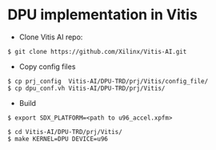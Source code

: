 # DPU implementation in Vitis

- Clone Vitis AI repo:

```shell-session
$ git clone https://github.com/Xilinx/Vitis-AI.git
```

- Copy config files

```shell-session
$ cp prj_config  Vitis-AI/DPU-TRD/prj/Vitis/config_file/
$ cp dpu_conf.vh Vitis-AI/DPU-TRD/prj/Vitis/
```

- Build

```shell-session
$ export SDX_PLATFORM=<path to u96_accel.xpfm>

$ cd Vitis-AI/DPU-TRD/prj/Vitis/
$ make KERNEL=DPU DEVICE=u96
```
